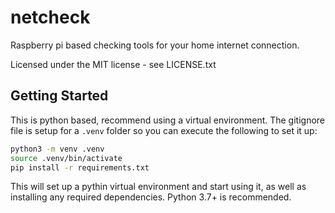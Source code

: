# netcheck

Raspberry pi based checking tools for your home internet connection.

Licensed under the MIT license - see LICENSE.txt

## Getting Started

This is python based, recommend using a virtual environment. The gitignore file is setup for a `.venv` folder so you can execute the following to set it up:

```bash
python3 -m venv .venv
source .venv/bin/activate
pip install -r requirements.txt
```

This will set up a pythin virtual environment and start using it, as well as installing any required dependencies. Python 3.7+ is recommended.

